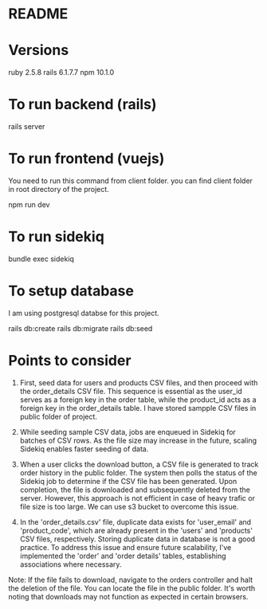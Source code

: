 # README

# Versions

ruby 2.5.8
rails 6.1.7.7 
npm 10.1.0

# To run backend (rails)
rails server


# To run frontend (vuejs)
You need to run this command from client folder. you can find client folder in root directory of the project.

npm run dev

# To run sidekiq
bundle exec sidekiq

# To setup database
I am using postgresql databse for this project.

rails db:create
rails db:migrate
rails db:seed


# Points to consider

1. First, seed data for users and products CSV files, and then proceed with the order_details CSV file. This sequence is essential as the user_id serves as a foreign key in the order table, while the product_id acts as a foreign key in the order_details table. I have stored sampple CSV files in public folder of project.

2. While seeding sample CSV data, jobs are enqueued in Sidekiq for batches of CSV rows. As the file size may increase in the future, scaling Sidekiq enables faster seeding of data.

3. When a user clicks the download button, a CSV file is generated to track order history in the public folder. The system then polls the status of the Sidekiq job to determine if the CSV file has been generated. Upon completion, the file is downloaded and subsequently deleted from the server. However, this approach is not efficient in case of heavy trafic or file size is too large. We can use s3 bucket to overcome this issue.

4. In the 'order_details.csv' file, duplicate data exists for 'user_email' and 'product_code', which are already present in the 'users' and 'products' CSV files, respectively. Storing duplicate data in database is not a good practice. To address this issue and ensure future scalability, I've implemented the 'order' and 'order details' tables, establishing associations where necessary.

Note: If the file fails to download, navigate to the orders controller and halt the deletion of the file. You can locate the file in the public folder. It's worth noting that downloads may not function as expected in certain browsers.


